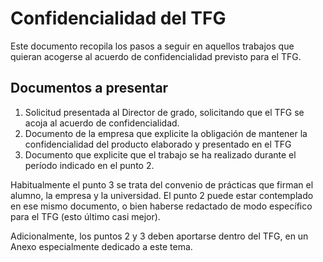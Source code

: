 # Confidencialidad del TFG

Este documento recopila los pasos a seguir en aquellos trabajos que quieran acogerse al acuerdo de confidencialidad previsto para el TFG.

## Documentos a presentar

1. Solicitud presentada al Director de grado, solicitando que el TFG se acoja al acuerdo de confidencialidad.
2. Documento de la empresa que explicite la obligación de mantener la confidencialidad del producto elaborado y presentado en el TFG
3. Documento que explicite que el trabajo se ha realizado durante el período indicado en el punto 2.

Habitualmente el punto 3 se trata del convenio de prácticas que firman el alumno, la empresa y la universidad. El punto 2 puede estar contemplado en ese mismo documento, o bien haberse redactado de modo específico para el TFG (esto último casi mejor).

Adicionalmente, los puntos 2 y 3 deben aportarse dentro del TFG, en un Anexo especialmente dedicado a este tema.